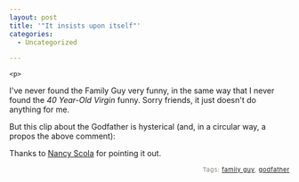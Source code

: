 ```yaml
---
layout: post
title: '"It insists upon itself"'
categories:
  - Uncategorized

---
```



    <p>
I've never found the Family Guy very funny, in the same way that I never found the <em>40 Year-Old Virgin </em>funny.  Sorry friends, it just doesn't do anything for me.
</p><p>
But this clip about the Godfather is hysterical (and, in a circular way, a propos the above comment):
</p><p>

</p><p>
Thanks to <a href="http://www.nancyscola.com">Nancy Scola</a> for pointing it out.
</p>
<p style="text-align:right;font-size:11px;letter-spacing:.05em;color:#808979;">Tags: <a href="http://www.technorati.com/tag/family%20guy" rel="tag">family guy</a>, <a href="http://www.technorati.com/tag/godfather" rel="tag">godfather</a></p>
  
